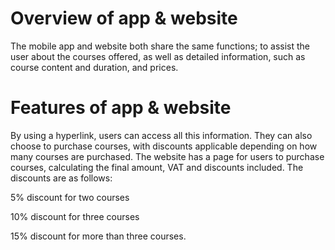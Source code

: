 # Overview of app & website 

The mobile app and website both share the same functions; to assist the user about the courses offered, as well as detailed information, such as course content and duration, and prices. 

# Features of app & website

By using a hyperlink, users can access all this information. They can also choose to purchase courses, with discounts applicable depending on how many courses are purchased.
The website has a page for users to purchase courses, calculating the final amount, VAT and discounts included.
The discounts are as follows:

5% discount for two courses

10% discount for three courses

15% discount for more than three courses.

# 
